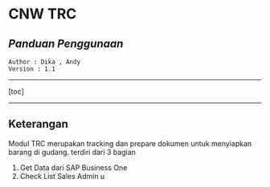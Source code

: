 # **CNW TRC**

## *Panduan Penggunaan*  

	Author : Dika , Andy
	Version : 1.1

----

[toc]  


----

## Keterangan

Modul TRC merupakan tracking dan prepare dokumen untuk menyiapkan barang di gudang. terdiri dari 3 bagian 
1. Get Data dari SAP Business One
2. Check List Sales Admin u
<!--stackedit_data:
eyJoaXN0b3J5IjpbODU0OTM3MTg2LDk3MTI3ODY3MV19
-->